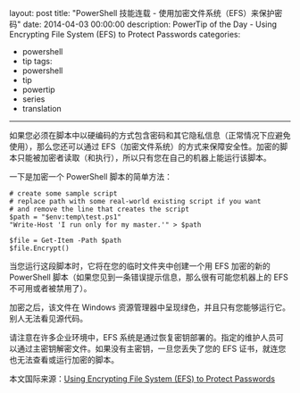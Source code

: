 layout: post
title: "PowerShell 技能连载 - 使用加密文件系统（EFS）来保护密码"
date: 2014-04-03 00:00:00
description: PowerTip of the Day - Using Encrypting File System (EFS) to Protect Passwords
categories:
- powershell
- tip
tags:
- powershell
- tip
- powertip
- series
- translation
---
如果您必须在脚本中以硬编码的方式包含密码和其它隐私信息（正常情况下应避免使用），那么您还可以通过 EFS（加密文件系统）的方式来保障安全性。加密的脚本只能被加密者读取（和执行），所以只有您在自己的机器上能运行该脚本。

一下是加密一个 PowerShell 脚本的简单方法：

    # create some sample script
    # replace path with some real-world existing script if you want
    # and remove the line that creates the script
    $path = "$env:temp\test.ps1"
    "Write-Host 'I run only for my master.'" > $path
    
    $file = Get-Item -Path $path
    $file.Encrypt() 

当您运行这段脚本时，它将在您的临时文件夹中创建一个用 EFS 加密的新的 PowerShell 脚本（如果您见到一条错误提示信息，那么很有可能您机器上的 EFS 不可用或者被禁用了）。

加密之后，该文件在 Windows 资源管理器中呈现绿色，并且只有您能够运行它。别人无法看见源代码。

请注意在许多企业环境中，EFS 系统是通过恢复密钥部署的。指定的维护人员可以通过主密钥解密文件。如果没有主密钥，一旦您丢失了您的 EFS 证书，就连您也无法查看或运行加密的脚本。

<!--more-->
本文国际来源：[Using Encrypting File System (EFS) to Protect Passwords](http://community.idera.com/powershell/powertips/b/tips/posts/using-encrypting-file-system-efs-to-protect-passwords)
